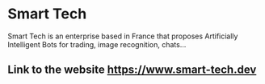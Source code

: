 # Smart Tech

 Smart Tech is an enterprise based in France that proposes Artificially Intelligent Bots for trading, image recognition, chats...
 
 ## Link to the website <https://www.smart-tech.dev>
